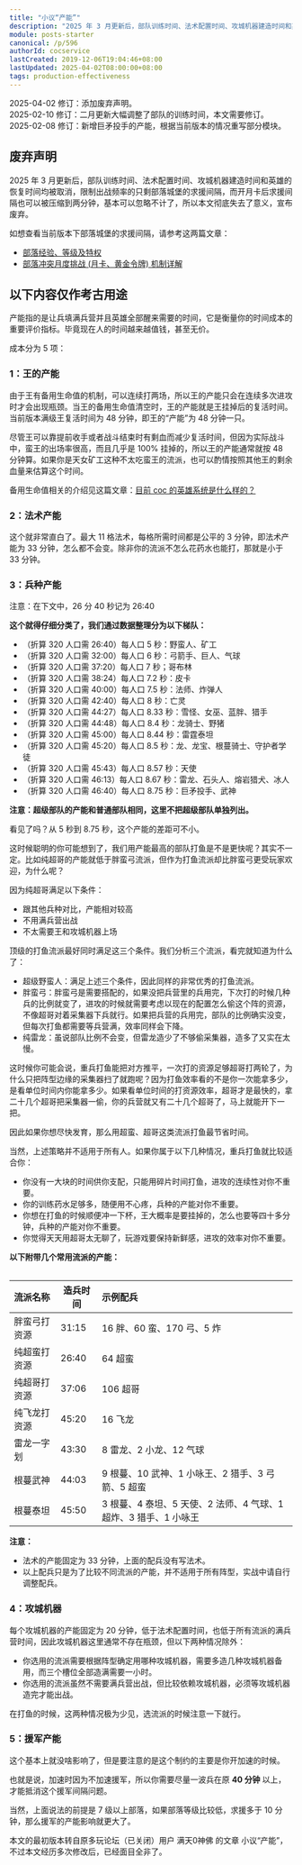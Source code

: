 ```yaml
---
title: "小议“产能”"
description: "2025 年 3 月更新后，部队训练时间、法术配置时间、攻城机器建造时间和英雄的恢复时间均被取消，限制出战频率的只剩部落城堡的求援间隔，而开月卡后求援间隔也可以被压缩到两分钟，基本可以忽略不计了，所以本文彻底失去了意义，宣布废弃。"
module: posts-starter
canonical: /p/596
authorId: cocservice
lastCreated: 2019-12-06T19:04:46+08:00
lastUpdated: 2025-04-02T08:00:00+08:00
tags: production-effectiveness
---
```


<PostHistory>
2025-04-02 修订：添加废弃声明。<br>
2025-02-10 修订：二月更新大幅调整了部队的训练时间，本文需要修订。<br>
2025-02-08 修订：新增巨矛投手的产能，根据当前版本的情况重写部分模块。
</PostHistory>

## 废弃声明

2025 年 3 月更新后，部队训练时间、法术配置时间、攻城机器建造时间和英雄的恢复时间均被取消，限制出战频率的只剩部落城堡的求援间隔，而开月卡后求援间隔也可以被压缩到两分钟，基本可以忽略不计了，所以本文彻底失去了意义，宣布废弃。

如想查看当前版本下部落城堡的求援间隔，请参考这两篇文章：

- [部落经验、等级及特权](/p/1191)
- [部落冲突月度挑战 (月卡、黄金令牌) 机制详解](/p/1001)

## 以下内容仅作考古用途

产能指的是让兵填满兵营并且英雄全部醒来需要的时间，它是衡量你的时间成本的重要评价指标。毕竟现在人的时间越来越值钱，甚至无价。

成本分为 5 项：

### 1：王的产能

由于王有备用生命值的机制，可以连续打两场，所以王的产能只会在连续多次进攻时才会出现瓶颈。当王的备用生命值清空时，王的产能就是王挂掉后的复活时间。当前版本满级王复活时间为 48 分钟，即王的“产能”为 48 分钟一只。

尽管王可以靠提前收手或者战斗结束时有剩血而减少复活时间，但因为实际战斗中，蛮王的出场率很高，而且几乎是 100% 挂掉的，所以王的产能通常就按 48 分钟算。如果你是天女矿工这种不太吃蛮王的流派，也可以酌情按照其他王的剩余血量来估算这个时间。

备用生命值相关的介绍见这篇文章：[目前 coc 的英雄系统是什么样的？](/p/6827)

### 2：法术产能

这个就非常直白了。最大 11 格法术，每格所需时间都是公平的 3 分钟，即法术产能为 33 分钟，怎么都不会变。除非你的流派不怎么花药水也能打，那就是小于 33 分钟。

### 3：兵种产能

注意：在下文中，26 分 40 秒记为 26:40

**这个就得仔细分类了，我们通过数据整理分为以下梯队：**

- （折算 320 人口需 26:40）每人口 5 秒：野蛮人、矿工
- （折算 320 人口需 32:00）每人口 6 秒：弓箭手、巨人、气球
- （折算 320 人口需 37:20）每人口 7 秒；哥布林
- （折算 320 人口需 38:24）每人口 7.2 秒：皮卡
- （折算 320 人口需 40:00）每人口 7.5 秒：法师、炸弹人
- （折算 320 人口需 42:40）每人口 8 秒：亡灵
- （折算 320 人口需 44:27）每人口 8.33 秒：雪怪、女巫、蓝胖、猎手
- （折算 320 人口需 44:48）每人口 8.4 秒：龙骑士、野猪
- （折算 320 人口需 45:00）每人口 8.44 秒：雷霆泰坦
- （折算 320 人口需 45:20）每人口 8.5 秒：龙、龙宝、根蔓骑士、守护者学徒
- （折算 320 人口需 45:43）每人口 8.57 秒：天使
- （折算 320 人口需 46:13）每人口 8.67 秒：雷龙、石头人、熔岩猎犬、冰人
- （折算 320 人口需 46:40）每人口 8.75 秒：巨矛投手、武神

**注意：超级部队的产能和普通部队相同，这里不把超级部队单独列出。**

看见了吗？从 5 秒到 8.75 秒，这个产能的差距可不小。

这时候聪明的你可能想到了，我们用产能最高的部队打鱼是不是更快呢？其实不一定。比如纯超哥的产能就低于胖蛮弓流派，但作为打鱼流派却比胖蛮弓更受玩家欢迎，为什么呢？

因为纯超哥满足以下条件：

- 跟其他兵种对比，产能相对较高
- 不用满兵营出战
- 不太需要王和攻城机器上场

顶级的打鱼流派最好同时满足这三个条件。我们分析三个流派，看完就知道为什么了：

- 超级野蛮人：满足上述三个条件，因此同样的非常优秀的打鱼流派。
- 胖蛮弓：胖蛮弓是需要搭配的，如果没把兵营里的兵用完，下次打的时候几种兵的比例就变了，进攻的时候就需要考虑以现在的配置怎么偷这个阵的资源，不像超哥对着采集器下兵就行。如果把兵营的兵用完，部队的比例确实没变，但每次打鱼都需要等兵营满，效率同样会下降。
- 纯雷龙：虽说部队比例不会变，但雷龙造少了不够偷采集器，造多了又实在太慢。

这时候你可能会说，重兵打鱼能把对方推平，一次打的资源足够超哥打两轮了，为什么只把阵型边缘的采集器扫了就跑呢？因为打鱼效率看的不是你一次能拿多少，是看单位时间内你能拿多少。如果看单位时间的打资源效率，超哥才是最快的，拿二十几个超哥把采集器一偷，你的兵营就又有二十几个超哥了，马上就能开下一把。

因此如果你想尽快发育，那么用超蛮、超哥这类流派打鱼最节省时间。

当然，上述策略并不适用于所有人。如果你属于以下几种情况，重兵打鱼就比较适合你：

- 你没有一大块的时间供你支配，只能用碎片时间打鱼，进攻的连续性对你不重要。
- 你的训练药水足够多，随便用不心疼，兵种的产能对你不重要。
- 你想在打鱼的时候顺便冲一下杯，王大概率是要挂掉的，怎么也要等四十多分钟，兵种的产能对你不重要。
- 你觉得天天用超哥太无聊了，玩游戏要保持新鲜感，进攻的效率对你不重要。

**以下附带几个常用流派的产能：**

<Table maxWidth="750px">

| 流派名称 | 造兵时间 | 示例配兵 |
|   :--   |   ---    |   :--   |
| 胖蛮弓打资源 | 31:15 | 16 胖、60 蛮、170 弓、5 炸 |
| 纯超蛮打资源 | 26:40 | 64 超蛮 |
| 纯超哥打资源 | 37:06 | 106 超哥 |
| 纯飞龙打资源 | 45:20 | 16 飞龙 |
| 雷龙一字划 | 43:30 | 8 雷龙、2 小龙、12 气球 |
| 根蔓武神 | 44:03 | 9 根蔓、10 武神、1 小咏王、2 猎手、3 弓箭、5 超蛮 |
| 根蔓泰坦 | 45:50 | 3 根蔓、4 泰坦、5 天使、2 法师、4 气球、1 超炸、3 猎手、1 小咏王 |

</Table>

**注意：**

- 法术的产能固定为 33 分钟，上面的配兵没有写法术。
- 以上配兵只是为了比较不同流派的产能，并不适用于所有阵型，实战中请自行调整配兵。

### 4：攻城机器

每个攻城机器的产能固定为 20 分钟，低于法术配置时间，也低于所有流派的满兵营时间，因此攻城机器这里通常不存在瓶颈，但以下两种情况除外：

- 你选用的流派需要根据阵型确定用哪种攻城机器，需要多造几种攻城机器备用，而三个槽位全部造满需要一小时。
- 你选用的流派虽然不需要满兵营出战，但比较依赖攻城机器，必须等攻城机器造完才能出战。

在打鱼的时候，这两种情况极为少见，选流派的时候注意一下就行。

### 5：援军产能

这个基本上就没啥影响了，但是要注意的是这个制约的主要是你开加速的时候。

也就是说，加速时因为不加速援军，所以你需要尽量一波兵在原 **40 分钟** 以上，才能抵消这个援军间隔问题。

当然，上面说法的前提是 7 级以上部落，如果部落等级比较低，求援多于 10 分钟，那么援军的产能影响就更大了。

<PostCopyright>
本文的最初版本转自原多玩论坛（已关闭）用户 满天0神佛 的文章 小议“产能”，不过本文经历多次修改后，已经面目全非了。
</PostCopyright>